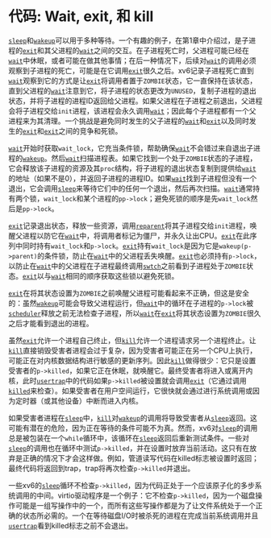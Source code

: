 # 代码: Wait, exit, 和 kill

[`sleep`](/source/xv6-riscv/user/user.h)和[`wakeup`](/source/xv6-riscv/kernel/defs.h)可以用于多种等待。一个有趣的例子，在第1章中介绍过，是子进程的[`exit`](/source/xv6-riscv/kernel/defs.h)和其父进程的[`wait`](/source/xv6-riscv/user/user.h)之间的交互。在子进程死亡时，父进程可能已经在[`wait`](/source/xv6-riscv/user/user.h)中休眠，或者可能在做其他事情；在后一种情况下，后续对[`wait`](/source/xv6-riscv/user/user.h)的调用必须观察到子进程的死亡，可能是在它调用[`exit`](/source/xv6-riscv/kernel/defs.h)很久之后。xv6记录子进程死亡直到[`wait`](/source/xv6-riscv/user/user.h)观察到它的方式是让[`exit`](/source/xv6-riscv/kernel/defs.h)将调用者置于`ZOMBIE`状态，它一直保持在该状态，直到父进程的[`wait`](/source/xv6-riscv/user/user.h)注意到它，将子进程的状态更改为`UNUSED`，复制子进程的退出状态，并将子进程的进程ID返回给父进程。如果父进程在子进程之前退出，父进程会将子进程交给`init`进程，该进程会永久调用[`wait`](/source/xv6-riscv/user/user.h)；因此每个子进程都有一个父进程来为其清理。一个挑战是避免同时发生的父子进程的[`wait`](/source/xv6-riscv/user/user.h)和[`exit`](/source/xv6-riscv/kernel/defs.h)以及同时发生的[`exit`](/source/xv6-riscv/kernel/defs.h)和[`exit`](/source/xv6-riscv/kernel/defs.h)之间的竞争和死锁。

[`wait`](/source/xv6-riscv/user/user.h)开始时获取`wait_lock`，它充当条件锁，帮助确保[`wait`](/source/xv6-riscv/user/user.h)不会错过来自退出子进程的[`wakeup`](/source/xv6-riscv/kernel/defs.h)。然后[`wait`](/source/xv6-riscv/user/user.h)扫描进程表。如果它找到一个处于`ZOMBIE`状态的子进程，它会释放该子进程的资源及其`proc`结构，将子进程的退出状态复制到提供给[`wait`](/source/xv6-riscv/user/user.h)的地址（如果不是0），并返回子进程的进程ID。如果[`wait`](/source/xv6-riscv/user/user.h)找到子进程但没有一个退出，它会调用[`sleep`](/source/xv6-riscv/user/user.h)来等待它们中的任何一个退出，然后再次扫描。[`wait`](/source/xv6-riscv/user/user.h)通常持有两个锁，`wait_lock`和某个进程的`pp->lock`；避免死锁的顺序是先`wait_lock`然后是`pp->lock`。

[`exit`](/source/xv6-riscv/kernel/defs.h)记录退出状态，释放一些资源，调用[`reparent`](/source/xv6-riscv/user/usertests.c)将其子进程交给`init`进程，唤醒父进程以防它在[`wait`](/source/xv6-riscv/user/user.h)中，将调用者标记为僵尸，并永久让出CPU。[`exit`](/source/xv6-riscv/kernel/defs.h)在此序列中同时持有`wait_lock`和`p->lock`。[`exit`](/source/xv6-riscv/kernel/defs.h)持有`wait_lock`是因为它是`wakeup(p->parent)`的条件锁，防止在[`wait`](/source/xv6-riscv/user/user.h)中的父进程丢失唤醒。[`exit`](/source/xv6-riscv/kernel/defs.h)也必须持有`p->lock`，以防止在[`wait`](/source/xv6-riscv/user/user.h)中的父进程在子进程最终调用[`swtch`](/source/xv6-riscv/kernel/defs.h)之前看到子进程处于`ZOMBIE`状态。[`exit`](/source/xv6-riscv/kernel/defs.h)以与[`wait`](/source/xv6-riscv/user/user.h)相同的顺序获取这些锁以避免死锁。

[`exit`](/source/xv6-riscv/kernel/defs.h)在将其状态设置为`ZOMBIE`之前唤醒父进程可能看起来不正确，但这是安全的：虽然[`wakeup`](/source/xv6-riscv/kernel/defs.h)可能会导致父进程运行，但[`wait`](/source/xv6-riscv/user/user.h)中的循环在子进程的`p->lock`被[`scheduler`](/source/xv6-riscv/kernel/proc.c)释放之前无法检查子进程，所以[`wait`](/source/xv6-riscv/user/user.h)在[`exit`](/source/xv6-riscv/kernel/defs.h)将其状态设置为`ZOMBIE`很久之后才能看到退出的进程。

虽然[`exit`](/source/xv6-riscv/kernel/defs.h)允许一个进程自己终止，但[`kill`](/source/xv6-riscv/user/user.h)允许一个进程请求另一个进程终止。让[`kill`](/source/xv6-riscv/user/user.h)直接销毁受害者进程会过于复杂，因为受害者可能正在另一个CPU上执行，可能正在对内核数据结构进行敏感的更新序列。因此[`kill`](/source/xv6-riscv/user/user.h)做得很少：它只是设置受害者的`p->killed`，如果它正在休眠，就唤醒它。最终受害者将进入或离开内核，此时[`usertrap`](/source/xv6-riscv/kernel/trap.c)中的代码如果`p->killed`被设置就会调用[`exit`](/source/xv6-riscv/kernel/defs.h)（它通过调用[`killed`](/source/xv6-riscv/kernel/defs.h)来检查）。如果受害者在用户空间运行，它很快就会通过进行系统调用或因为定时器（或其他设备）中断而进入内核。

如果受害者进程在[`sleep`](/source/xv6-riscv/user/user.h)中，[`kill`](/source/xv6-riscv/user/user.h)对[`wakeup`](/source/xv6-riscv/kernel/defs.h)的调用将导致受害者从[`sleep`](/source/xv6-riscv/user/user.h)返回。这可能有潜在的危险，因为正在等待的条件可能不为真。然而，xv6对[`sleep`](/source/xv6-riscv/user/user.h)的调用总是被包装在一个`while`循环中，该循环在[`sleep`](/source/xv6-riscv/user/user.h)返回后重新测试条件。一些对[`sleep`](/source/xv6-riscv/user/user.h)的调用也在循环中测试`p->killed`，并在设置时放弃当前活动。这只有在放弃是正确的情况下才会这样做。例如，管道读写代码在killed标志被设置时返回；最终代码将返回到trap，trap将再次检查`p->killed`并退出。

一些xv6的[`sleep`](/source/xv6-riscv/user/user.h)循环不检查`p->killed`，因为代码正处于一个应该原子化的多步系统调用的中间。virtio驱动程序是一个例子：它不检查`p->killed`，因为一个磁盘操作可能是一组写操作中的一个，而所有这些写操作都是为了让文件系统处于一个正确的状态所必需的。一个在等待磁盘I/O时被杀死的进程在完成当前系统调用并且[`usertrap`](/source/xv6-riscv/kernel/trap.c)看到killed标志之前不会退出。